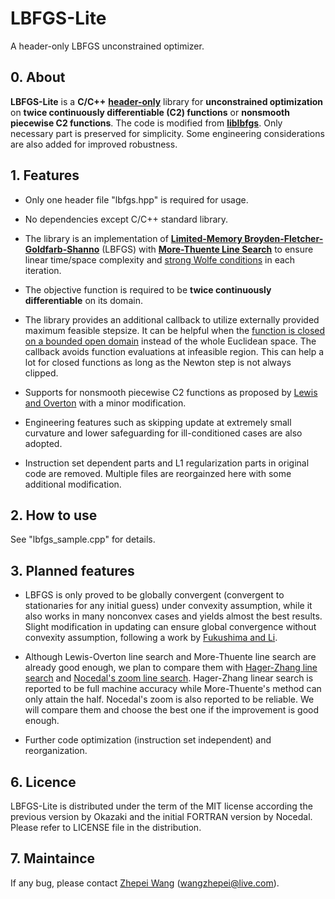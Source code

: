 # LBFGS-Lite
A header-only LBFGS unconstrained optimizer.

## 0. About

__LBFGS-Lite__ is a __C/C++__ [__header-only__](https://en.wikipedia.org/wiki/Header-only) library for __unconstrained optimization__ on __twice continuously differentiable (C2) functions__ or __nonsmooth piecewise C2 functions__. The code is modified from [__liblbfgs__](https://github.com/chokkan/liblbfgs). Only necessary part is preserved for simplicity. Some engineering considerations are also added for improved robustness.

## 1. Features

- Only one header file "lbfgs.hpp" is required for usage.

- No dependencies except C/C++ standard library.

- The library is an implementation of [__Limited-Memory Broyden-Fletcher-Goldfarb-Shanno__](https://doi.org/10.1007/BF01589116) (LBFGS) with [__More-Thuente Line Search__](https://doi.org/10.1145/192115.192132) to ensure linear time/space complexity and [strong Wolfe conditions](https://en.wikipedia.org/wiki/Wolfe_conditions) in each iteration.

- The objective function is required to be __twice continuously differentiable__ on its domain.

- The library provides an additional callback to utilize externally provided maximum feasible stepsize. It can be helpful when the [function is closed on a bounded open domain](https://en.wikipedia.org/wiki/Closed_convex_function) instead of the whole Euclidean space. The callback avoids function evaluations at infeasible region. This can help a lot for closed functions as long as the Newton step is not always clipped.

- Supports for nonsmooth piecewise C2 functions as proposed by [Lewis and Overton](https://link.springer.com/article/10.1007/s10107-012-0514-2) with a minor modification.

- Engineering features such as skipping update at extremely small curvature and lower safeguarding for ill-conditioned cases are also adopted.

- Instruction set dependent parts and L1 regularization parts in original code are removed. Multiple files are reorgainzed here with some additional modification.

## 2. How to use

See "lbfgs_sample.cpp" for details.

## 3. Planned features

- LBFGS is only proved to be globally convergent (convergent to stationaries for any initial guess) under convexity assumption, while it also works in many nonconvex cases and yields almost the best results. Slight modification in updating can ensure global convergence without convexity assumption, following a work by [Fukushima and Li](https://doi.org/10.1016/S0377-0427(00)00540-9).

- Although Lewis-Overton line search and More-Thuente line search are already good enough, we plan to compare them with [Hager-Zhang line search](https://doi.org/10.1137/030601880) and [Nocedal's zoom line search](https://link.springer.com/book/10.1007%2F978-0-387-40065-5). Hager-Zhang linear search is reported to be full machine accuracy while More-Thuente's method can only attain the half. Nocedal's zoom is also reported to be reliable. We will compare them and choose the best one if the improvement is good enough.

- Further code optimization (instruction set independent) and reorganization.

## 6. Licence

LBFGS-Lite is distributed under the term of the MIT license according the previous version by Okazaki and the initial FORTRAN version by Nocedal. Please refer to LICENSE file in the distribution.

## 7. Maintaince

If any bug, please contact [Zhepei Wang](https://zhepeiwang.github.io/) (<wangzhepei@live.com>).
